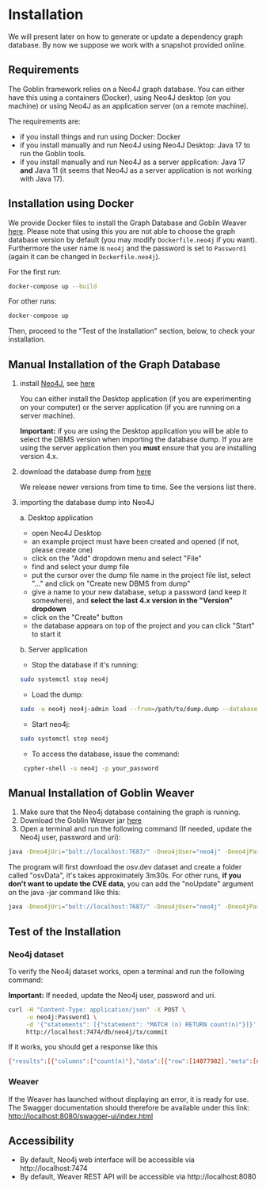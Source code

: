 # Installation

We will present later on how to generate or update a dependency graph database. By now we suppose we work with a snapshot provided online.

## Requirements

The Goblin framework relies on a Neo4J graph database. You can either have this using a containers (Docker), using Neo4J desktop (on you machine) or using Neo4J as an application server (on a remote machine).

The requirements are:

- if you install things and run using Docker: Docker
- if you install manually and run Neo4J using Neo4J Desktop: Java 17 to run the Goblin tools.
- if you install manually and run Neo4J as a server application: Java 17 **and** Java 11 (it seems that Neo4J as a server application is not working with Java 17).

## Installation using Docker

We provide Docker files to install the Graph Database and Goblin Weaver [here](https://github.com/Goblin-Ecosystem/Neo4jWeaverDocker).
Please note that using this you are not able to choose the graph database version by default (you may modify `Dockerfile.neo4j` if you want). Furthermore the user name is `neo4j` and the password is set to `Password1` (again it can be changed in `Dockerfile.neo4j`).

For the first run:

```sh
docker-compose up --build
```

For other runs:

```sh
docker-compose up
```

Then, proceed to the "Test of the Installation" section, below, to check your installation.

## Manual Installation of the Graph Database

1. install [Neo4J](https://neo4j.com/product/neo4j-graph-database/), see [here](https://neo4j.com/docs/operations-manual/4.4/installation/)
   
    You can either install the Desktop application (if you are experimenting on your computer) or the server application (if you are running on a server machine).

    **Important:** if you are using the Desktop application you will be able to select the DBMS version when importing the database dump. If you are using the server application then you **must** ensure that you are installing version 4.x.

2. download the database dump from [here](https://doi.org/10.5281/zenodo.13683940)

   We release newer versions from time to time. See the versions list there.

3. importing the database dump into Neo4J

    a. Desktop application

    - open Neo4J Desktop
    - an example project must have been created and opened (if not, please create one)
    - click on the "Add" dropdown menu and select "File"
    - find and select your dump file
    - put the cursor over the dump file name in the project file list, select "..." and click on "Create new DBMS from dump"
    - give a name to your new database, setup a password (and keep it somewhere), and **select the last 4.x version in the "Version" dropdown**
    - click on the "Create" button
    - the database appears on top of the project and you can click "Start" to start it
    
    b. Server application

    - Stop the database if it's running:
     ```sh
     sudo systemctl stop neo4j
     ```
    - Load the dump:
     ```sh
     sudo -u neo4j neo4j-admin load --from=/path/to/dump.dump --database=neo4j --force
     ```
    - Start neo4j:
     ```sh
     sudo systemctl stop neo4j
     ```
    - To access the database, issue the command:
    ```sh
     cypher-shell -u neo4j -p your_password
     ```

## Manual Installation of Goblin Weaver

1. Make sure that the Neo4j database containing the graph is running.
2. Download the Goblin Weaver jar [here](https://github.com/Goblin-Ecosystem/goblinWeaver/releases)
3. Open a terminal and run the following command (If needed, update the Neo4j user, password and uri):
```sh
java -Dneo4jUri="bolt://localhost:7687/" -Dneo4jUser="neo4j" -Dneo4jPassword="Password1" -jar goblinWeaver-2.1.0.jar
```

The program will first download the osv.dev dataset and create a folder called "osvData", it's takes approximately 3m30s.
For other runs, **if you don't want to update the CVE data**, you can add the "noUpdate" argument on the java -jar command like this:
```sh
java -Dneo4jUri="bolt://localhost:7687/" -Dneo4jUser="neo4j" -Dneo4jPassword="Password1" -jar goblinWeaver-2.1.0.jar noUpdate
```

## Test of the Installation

### Neo4j dataset
To verify the Neo4j dataset works, open a terminal and run the following command:

**Important:** If needed, update the Neo4j user, password and uri.
```sh
curl -H "Content-Type: application/json" -X POST \
     -u neo4j:Password1 \
     -d '{"statements": [{"statement": "MATCH (n) RETURN count(n)"}]}' \
     http://localhost:7474/db/neo4j/tx/commit
```

If it works, you should get a response like this
```sh
{"results":[{"columns":["count(n)"],"data":[{"row":[14077982],"meta":[null]}]}],"errors":[]}%
```

### Weaver
If the Weaver has launched without displaying an error, it is ready for use.
The Swagger documentation should therefore be available under this link:
[http://localhost:8080/swagger-ui/index.html](http://localhost:8080/swagger-ui/index.html)

## Accessibility
- By default, Neo4j web interface will be accessible via http://localhost:7474
- By default, Weaver REST API will be accessible via http://localhost:8080